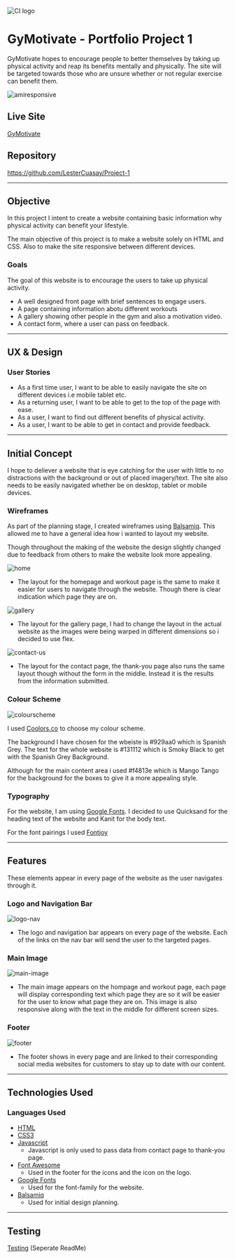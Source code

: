 ![CI logo](https://codeinstitute.s3.amazonaws.com/fullstack/ci_logo_small.png)

# __GyMotivate - Portfolio Project 1__

GyMotivate hopes to encourage people to better themselves by taking up physical activity and reap its benefits mentally and physically. The site will be targeted towards those who are unsure whether or not regular exercise can benefit them.

![amiresponsive](assets/docs/amiresponsive.png "amiresponsive")

## Live Site
[GyMotivate](https://lestercuasay.github.io/Project-1/)

## Repository
https://github.com/LesterCuasay/Project-1

***
## __Objective__
In this project I intent to create a website containing basic information why physical activity can benefit your lifestyle.

The main objective of this project is to make a website solely on HTML and CSS. Also to make the site responsive between different devices.

### __Goals__
The goal of this website is to encourage the users to take up physical activity.

- A well designed front page with brief sentences to engage users.
- A page containing information abotu different workouts
- A gallery showing other people in the gym and also a motivation video.
- A contact form, where a user can pass on feedback.

***
## __UX & Design__

### User Stories

 - As a first time user, I want to be able to easily navigate the site on different devices i.e mobile tablet etc.
 - As a returning user, I want to be able to get to the top of the page with ease.
 - As a user, I want to find out different benefits of physical activity.
 - As a user, I want to be able to get in contact and provide feedback.

***
## __Initial Concept__
I hope to deliever a website that is eye catching for the user with little to no distractions with the background or out of placed imagery/text. The site also needs to be easily navigated whether be on desktop, tablet or mobile devices.

### Wireframes
As part of the planning stage, I created wireframes using [Balsamiq](https://balsamiq.com/). This allowed me to have a general idea how i wanted to layout my website.

Though throughout the making of the website the design slightly changed due to feedback from others to make the website look more appealing.

![home](assets/docs/home-wireframes.png "home")
- The layout for the homepage and workout page is the same to make it easier for users to navigate through the website. Though there is clear indication which page they are on.

![gallery](assets/docs/gallery-wireframes.png "gallery")
 - The layout for the gallery page, I had to change the layout in the actual website as the images were being warped in different dimensions so i decided to use flex.

 ![contact-us](assets/docs/contact-us-wireframes.png "contact-us")
 - The layout for the contact page, the thank-you page also runs the same layout though without the form in the middle. Instead it is the results from the information submitted.

### Colour Scheme
![colourscheme](assets/docs/colour-scheme.png "colour scheme")

I used [Coolors.co](https://coolors.co/) to choose my colour scheme.

The background I have chosen for the wbeiste is #929aa0 which is Spanish Grey. The text for the whole website is #131112 which is Smoky Black to get with the Spanish Grey Background.

Although for the main content area i used #f4813e which is Mango Tango for the background for the boxes to give it a more appealing style.

### Typography

For the website, I am using [Google Fonts](https://fonts.google.com/). 
I decided to use Quicksand for the heading text of the website and Kanit for the body text.

For the font pairings I used [Fontjoy](https://fontjoy.com/)

***
## __Features__

These elements appear in every page of the website as the user navigates through it.

### Logo and Navigation Bar

![logo-nav](assets/docs/logo-nav.png "log-nav")
- The logo and navigation bar appears on every page of the website. Each of the links on the nav bar will send the user to the targeted pages.

### Main Image

![main-image](assets/docs/main-image.png "main-image")

- The main image appears on the hompage and workout page, each page will display corresponding text which page they are so it will be easier for the user to know what page they are on. This image is also responsive along with the text in the middle for different screen sizes.

### Footer

![footer](assets/docs/footer.png "footer")
- The footer shows in every page and are linked to their corresponding social media websites for customers to stay up to date with our content.

***
## __Technologies Used__

### Languages Used

- [HTML](https://en.wikipedia.org/wiki/HTML5)
- [CSS3](https://en.wikipedia.org/wiki/CSS)
- [Javascript](https://www.javascript.com/) 
   - Javascript is only used to pass data from contact page to thank-you page.
- [Font Awesome](https://fontawesome.com/)
    - Used in the footer for the icons and the icon on the logo.
- [Google Fonts](https://fonts.google.com/)
    - Used for the font-family for the website.
- [Balsamiq](https://balsamiq.com/)
    - Used for initial design planning.

***
## __Testing__

[Testing](TESTING.md) (Seperate ReadMe)










